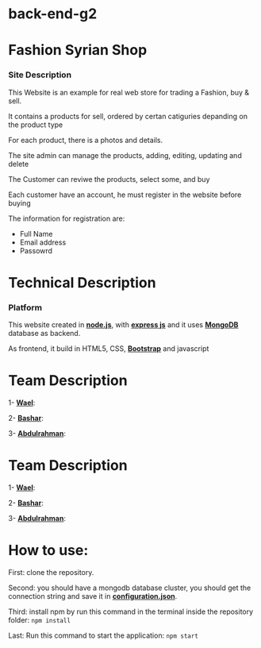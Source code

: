 # back-end-g2
# Fashion Syrian Shop
<h3>Site Description</h3>
<p>This Website is an example for real web store for trading a Fashion, buy & sell.</p>
<p>It contains a products for sell, ordered by certan catiguries depanding on the product type</p>
<p>For each product, there is a photos and details.</p>
<p>The site admin can manage the products, adding, editing, updating and delete</p>
<p>The Customer can reviwe the products, select some, and buy</p>
<p>Each customer have an account, he must register in the website before buying</p>
<p>The information for registration are:</p>
<ul>
<li>Full Name</li>
<li>Email address</li>
<li>Passowrd</li>
</ul>




# Technical Description
<h3>Platform</h3>
<p>This website created in <a href="https://nodejs.org/en/"><strong>node.js</strong></a>, with <a href="https://expressjs.com/de/"><strong>express js</strong></a> and it uses <a href="https://www.mongodb.com/"><strong>MongoDB</strong></a> database as backend.</p>
<p>As frontend, it build in HTML5, CSS, <a href="https://getbootstrap.com/docs/4.4/getting-started/introduction/"><strong>Bootstrap</strong></a> and javascript</p>


# Team Description
<p>1- <a href=""><strong>Wael</strong></a>:<br/>

</p>
<p>2- <a href=""><strong>Bashar</strong></a>:<br/>

</p>
<p>3- <a href=""><strong>Abdulrahman</strong></a>:<br/>

</p>


# Team Description
<p>1- <a href=""><strong>Wael</strong></a>:<br/>
</p>
<p>2- <a href=""><strong>Bashar</strong></a>:<br/>
</p>
<p>3- <a href=""><strong>Abdulrahman</strong></a>:<br/>
</p>

# How to use:
<p>First: clone the repository.</p>
<p>Second: you should have a mongodb database cluster, you should get the connection string and save it in <a href="https://github.com/FBW5-Hamburg/back-end-g2/blob/Wael-Branch/package.json"><strong>configuration.json</strong></a>.</p>
<p>Third: install npm by run this command in the terminal inside the repository folder: <code>npm install</code></p>

<p>Last: Run this command to start the application: <code>npm start</code></p>


